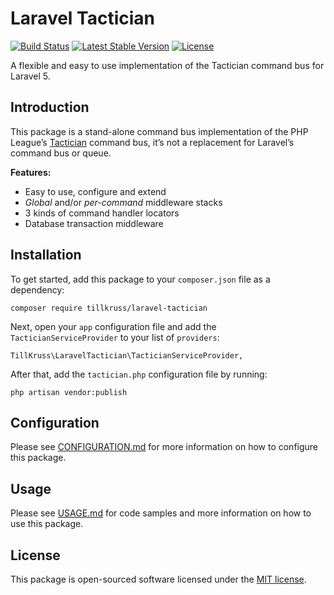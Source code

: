 # Laravel Tactician

[![Build Status](https://travis-ci.org/tillkruss/laravel-tactician.svg?branch=master)](https://travis-ci.org/tillkruss/laravel-tactician)
[![Latest Stable Version](https://poser.pugx.org/tillkruss/laravel-tactician/v/stable)](https://packagist.org/packages/tillkruss/laravel-tactician)
[![License](https://poser.pugx.org/tillkruss/laravel-tactician/license)](https://packagist.org/packages/tillkruss/laravel-tactician)

A flexible and easy to use implementation of the Tactician command bus for Laravel 5.

## Introduction

This package is a stand-alone command bus implementation of the PHP League’s [Tactician](http://tactician.thephpleague.com) command bus, it’s not a replacement for Laravel’s command bus or queue.

__Features:__

- Easy to use, configure and extend
- _Global_ and/or _per-command_ middleware stacks
- 3 kinds of command handler locators
- Database transaction middleware


## Installation

To get started, add this package to your `composer.json` file as a dependency:

```
composer require tillkruss/laravel-tactician
```

Next, open your `app` configuration file and add the `TacticianServiceProvider` to your list of `providers`:

```
TillKruss\LaravelTactician\TacticianServiceProvider,
```

After that, add the `tactician.php` configuration file by running:

```
php artisan vendor:publish
```


## Configuration

Please see [CONFIGURATION.md](CONFIGURATION.md) for more information on how to configure this package.


## Usage

Please see [USAGE.md](USAGE.md) for code samples and more information on how to use this package.


## License

This package is open-sourced software licensed under the [MIT license](http://opensource.org/licenses/MIT).
